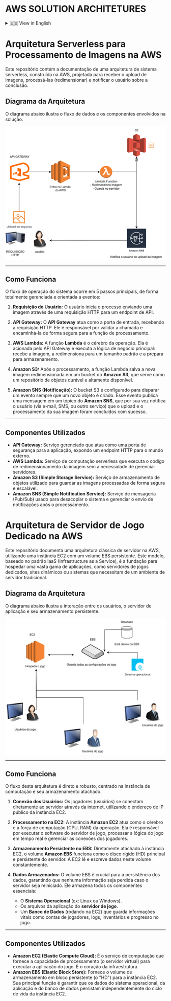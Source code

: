 # AWS SOLUTION ARCHITETURES
<details>
<summary>🇺🇸 View in English</summary>

## Serverless Architecture for Image Processing on AWS

This repository contains the documentation of a serverless system architecture, built on AWS, designed to receive image uploads, process them (resizing), and notify the user upon completion.

### Architecture Diagram

The diagram below illustrates the data flow and the components involved in the solution.

### How It Works

The system's operational flow occurs in 5 main steps, in a fully managed and event-driven manner:

**User Request:** The user starts the process by sending an image via an HTTP request to an API endpoint.

**API Gateway:** The API Gateway acts as the entry point, receiving the HTTP request. It is responsible for validating the call and securely forwarding it to the processing function.

**AWS Lambda:** The Lambda function is the brain of the operation. It is triggered by the API Gateway and executes the main business logic: it receives the image, resizes it to a standard size, and prepares it for storage.

**Amazon S3:** After processing, the Lambda function saves the new resized image to an Amazon S3 bucket, which serves as a durable and highly available object repository.

**Amazon SNS (Notification):** The S3 bucket is configured to trigger an event whenever a new object is created. This event publishes a message to an Amazon SNS topic, which in turn notifies the user (via email, SMS, or another service) that their image upload and processing have been successfully completed.

### Components Used

* **API Gateway:** A managed service that acts as a front door for the application, exposing an HTTP endpoint to the external world.
* **AWS Lambda:** A serverless compute service that executes the image resizing code without the need to manage servers.
* **Amazon S3 (Simple Storage Service):** An object storage service used to store the processed images securely and scalably.
* **Amazon SNS (Simple Notification Service):** A messaging (Pub/Sub) service used to decouple the system and manage the sending of notifications after processing.

---

## Dedicated Game Server Architecture on AWS

This repository documents a classic server architecture on AWS, using an EC2 instance with a persistent EBS volume. This model, based on the IaaS (Infrastructure as a Service) pattern, is the foundation for hosting a wide range of applications, such as dedicated game servers, dynamic websites, or systems that require a traditional server environment.

### Architecture Diagram

The diagram below illustrates the interaction between the users, the application server, and its persistent storage.

### How It Works

The flow of this architecture is direct and robust, centered on the compute instance and its attached storage.

**User Connection:** The players (users) connect directly to the server over the internet, using the public IP address of the EC2 instance.

**Processing on EC2:** The Amazon EC2 instance acts as the brain and computing power (CPU, RAM) of the operation. It is responsible for running the game server software, processing the game logic in real-time, and managing player connections.

**Persistent Storage on EBS:** Directly attached to the EC2 instance, the Amazon EBS volume functions as the server's primary and persistent hard drive (HD). The EC2 instance constantly reads and writes data to this volume.

**Data Stored:** The EBS volume is crucial for data persistence, ensuring that no information is lost if the server is restarted. It stores all essential components:

* The **Operating System** (e.g., Linux or Windows).
* The **game server** application files.
* A **Database** (running on the EC2) that stores vital information such as player accounts, logs, inventories, and game progress.

### Components Used

* **Amazon EC2 (Elastic Compute Cloud):** The compute service that provides the processing capacity (the virtual server) to run the game application. It is the heart of the infrastructure.
* **Amazon EBS (Elastic Block Store):** Provides the persistent block storage volume (the "HD") for the EC2 instance. Its main function is to ensure that the data for the operating system, application, and database persist regardless of the EC2 instance's lifecycle.

</details>

# Arquitetura Serverless para Processamento de Imagens na AWS

Este repositório contém a documentação de uma arquitetura de sistema serverless, construída na AWS, projetada para receber o upload de imagens, processá-las (redimensionar) e notificar o usuário sobre a conclusão.

## Diagrama da Arquitetura

O diagrama abaixo ilustra o fluxo de dados e os componentes envolvidos na solução.

![Diagrama da Arquitetura Serverless](https://github.com/marianachoratto/aws-solution-architectures/blob/main/Diagrama%201-%20S3.drawio.svg)

---

## Como Funciona

O fluxo de operação do sistema ocorre em 5 passos principais, de forma totalmente gerenciada e orientada a eventos:

1.  **Requisição do Usuário:** O usuário inicia o processo enviando uma imagem através de uma requisição HTTP para um endpoint de API.

2.  **API Gateway:** O **API Gateway** atua como a porta de entrada, recebendo a requisição HTTP. Ele é responsável por validar a chamada e encaminhá-la de forma segura para a função de processamento.

3.  **AWS Lambda:** A função **Lambda** é o cérebro da operação. Ela é acionada pelo API Gateway e executa a lógica de negócio principal: recebe a imagem, a redimensiona para um tamanho padrão e a prepara para armazenamento.

4.  **Amazon S3:** Após o processamento, a função Lambda salva a nova imagem redimensionada em um bucket do **Amazon S3**, que serve como um repositório de objetos durável e altamente disponível.

5.  **Amazon SNS (Notificação):** O bucket S3 é configurado para disparar um evento sempre que um novo objeto é criado. Esse evento publica uma mensagem em um tópico do **Amazon SNS**, que por sua vez notifica o usuário (via e-mail, SMS, ou outro serviço) que o upload e o processamento da sua imagem foram concluídos com sucesso.

---

## Componentes Utilizados

* **API Gateway:** Serviço gerenciado que atua como uma porta de segurança para a aplicação, expondo um endpoint HTTP para o mundo externo.
* **AWS Lambda:** Serviço de computação serverless que executa o código de redimensionamento da imagem sem a necessidade de gerenciar servidores.
* **Amazon S3 (Simple Storage Service):** Serviço de armazenamento de objetos utilizado para guardar as imagens processadas de forma segura e escalável.
* **Amazon SNS (Simple Notification Service):** Serviço de mensageria (Pub/Sub) usado para desacoplar o sistema e gerenciar o envio de notificações após o processamento.


# Arquitetura de Servidor de Jogo Dedicado na AWS

Este repositório documenta uma arquitetura clássica de servidor na AWS, utilizando uma instância EC2 com um volume EBS persistente. Este modelo, baseado no padrão IaaS (Infrastructure as a Service), é a fundação para hospedar uma vasta gama de aplicações, como servidores de jogos dedicados, sites dinâmicos ou sistemas que necessitam de um ambiente de servidor tradicional.

## Diagrama da Arquitetura

O diagrama abaixo ilustra a interação entre os usuários, o servidor de aplicação e seu armazenamento persistente.

![Diagrama da Arquitetura do Servidor de Jogo](https://github.com/marianachoratto/aws-solution-architectures/blob/main/Diagrama%202.svg)

---

## Como Funciona

O fluxo desta arquitetura é direto e robusto, centrado na instância de computação e seu armazenamento atachado.

1.  **Conexão dos Usuários:** Os jogadores (usuários) se conectam diretamente ao servidor através da internet, utilizando o endereço de IP público da instância EC2.

2.  **Processamento na EC2:** A instância **Amazon EC2** atua como o cérebro e a força de computação (CPU, RAM) da operação. Ela é responsável por executar o software do servidor de jogo, processar a lógica do jogo em tempo real e gerenciar as conexões dos jogadores.

3.  **Armazenamento Persistente no EBS:** Diretamente atachado à instância EC2, o volume **Amazon EBS** funciona como o disco rígido (HD) principal e persistente do servidor. A EC2 lê e escreve dados neste volume constantemente.

4.  **Dados Armazenados:** O volume EBS é crucial para a persistência dos dados, garantindo que nenhuma informação seja perdida caso o servidor seja reiniciado. Ele armazena todos os componentes essenciais:
    * O **Sistema Operacional** (ex: Linux ou Windows).
    * Os arquivos da aplicação do **servidor de jogo**.
    * Um **Banco de Dados** (rodando na EC2) que guarda informações vitais como contas de jogadores, logs, inventários e progresso no jogo.

---

## Componentes Utilizados

* **Amazon EC2 (Elastic Compute Cloud):** É o serviço de computação que fornece a capacidade de processamento (o servidor virtual) para executar a aplicação do jogo. É o coração da infraestrutura.
* **Amazon EBS (Elastic Block Store):** Fornece o volume de armazenamento em bloco persistente (o "HD") para a instância EC2. Sua principal função é garantir que os dados do sistema operacional, da aplicação e do banco de dados persistam independentemente do ciclo de vida da instância EC2.





